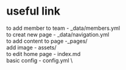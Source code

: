 # useful link

to add member to team - _data/members.yml \
to creat new page - _data/navigation.yml \
to add content to page -_pages/<page you want to edit> \
add image - assets/ \
to edit home page - index.md \
basic config - config.yml \
